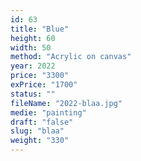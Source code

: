 ```yaml
---
id: 63
title: "Blue"
height: 60
width: 50
method: "Acrylic on canvas"
year: 2022
price: "3300"
exPrice: "1700"
status: ""
fileName: "2022-blaa.jpg"
medie: "painting"
draft: "false"
slug: "blaa"
weight: "330"
---
```

